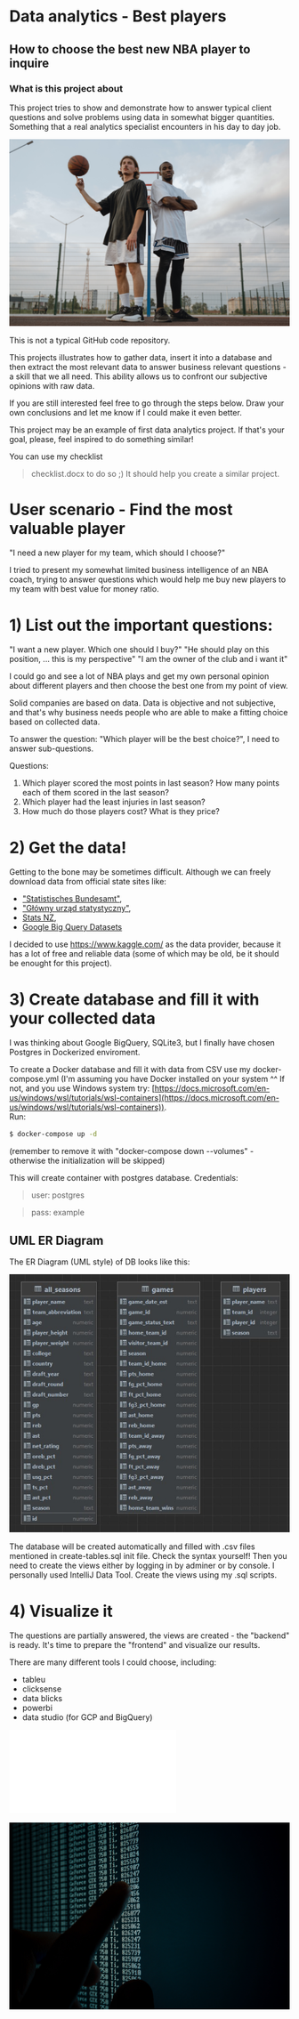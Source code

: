 # Data analytics - Best players
## How to choose the best new NBA player to inquire

### What is this project about

This project tries to show and demonstrate how to answer typical client questions and solve problems using data in somewhat bigger quantities.
Something that a real analytics specialist encounters in his day to day job.  

![Foto von Tima Miroshnichenko von Pexels](./img/tima-miroshnichenko-5586480.jpg)

This is not a typical GitHub code repository.

This projects illustrates how to gather data, insert it into a database and 
then extract the most relevant data to answer business relevant questions - a skill that we all need.
This ability allows us to confront our subjective opinions with raw data.

If you are still interested feel free to go through the steps below. 
Draw your own conclusions and let me know if I could make it even better.  

This project may be an example of first data analytics project.
If that's your goal, please, feel inspired to do something similar!

You can use my checklist 
>checklist.docx 
to do so ;) It should help you create a similar project.


# User scenario - Find the most valuable player

"I need a new player for my team, which should I choose?"

I tried to present my somewhat limited business intelligence of an NBA coach, trying to answer questions which would
help me buy new players to my team with best value for money ratio.

# 1) List out the important questions:

"I want a new player. Which one should I buy?"
"He should play on this position, ... this is my perspective"
"I am the owner of the club and i want it"

I could go and see a lot of NBA plays and get my own personal opinion
about different players and then choose the best one from my point of view.

Solid companies are based on data. Data is objective and not subjective, 
and that's why business needs people who are able to make a fitting choice 
based on collected data.

To answer the question: "Which player will be the best choice?", I need to answer sub-questions.

Questions:
1. Which player scored the most points in last season? How many points each of them scored in the last season?
2. Which player had the least injuries in last season?
3. How much do those players cost? What is they price?  


# 2) Get the data!

Getting to the bone may be sometimes difficult. Although we can freely download data from official state sites like:
- ["Statistisches Bundesamt"](https://www.destatis.de/DE/Home/_inhalt.html),
- ["Główny urząd statystyczny"](https://stat.gov.pl/),
- [Stats NZ](https://stats.govt.nz/large-datasets/csv-files-for-download/),
- [Google Big Query Datasets](https://cloud.google.com/bigquery/)


I decided to use https://www.kaggle.com/ as the data provider, because it has a lot of free and reliable data (some of which may be old, be it should be enought for this project).

# 3) Create database and fill it with your collected data

I was thinking about Google BigQuery, SQLite3, but I finally have chosen Postgres in Dockerized enviroment.

To create a Docker database and fill it with data from CSV use my docker-compose.yml 
(I'm assuming you have Docker installed on your system ^^ If not, and you use Windows system try: [https://docs.microsoft.com/en-us/windows/wsl/tutorials/wsl-containers](https://docs.microsoft.com/en-us/windows/wsl/tutorials/wsl-containers)).   
Run:  
```sh
$ docker-compose up -d 
```
(remember to remove it with "docker-compose down --volumes" - otherwise the initialization will be skipped)

This will create container with postgres database. Credentials:
> user: postgres  

> pass: example 

## UML ER Diagram
The ER Diagram (UML style) of DB looks like this:

![UML diagram](./img/database-UML.jpg)  

The database will be created automatically and filled with .csv files mentioned in create-tables.sql init file. Check the syntax yourself! Then you need to create the views either by logging in by adminer or by console. I personally used IntelliJ Data Tool. Create the views using my .sql scripts.

# 4) Visualize it

The questions are partially answered, the views are created - the "backend" is ready. It's time to prepare the "frontend" and visualize our results.

There are many different tools I could choose, including:
- []() tableu
- []() clicksense
- []() data blicks
- []() powerbi
- []() data studio (for GCP and BigQuery)

<object data="./final-result" type="application/pdf" width="100%"> 
</object>

![PDF with results](./final-result.pdf)

![Foto von Vitaly Vlasov von Pexels](./img/vitaly-vlasov-1342460.jpg)
